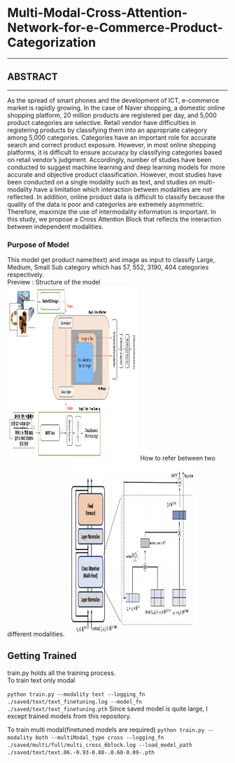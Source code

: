 # Multi-Modal-Cross-Attention-Network-for-e-Commerce-Product-Categorization

---

## ABSTRACT

---

As the spread of smart phones and the development of ICT, e-commerce market is rapidly growing. In the case of Naver shopping, a domestic online shopping platform, 20 million products are registered per day, and 5,000 product categories are selective. Retail vendor have difficulties in registering products by classifying them into an appropriate category among 5,000 categories. Categories have an important role for accurate search and correct product exposure. However, in most online shopping platforms, it is difficult to ensure accuracy by classifying categories based on retail vendor’s judgment. Accordingly, number of studies have been conducted to suggest machine learning and deep learning models for more accurate and objective product classification. However, most studies have been conducted on a single modality such as text, and studies on multi-modality have a limitation which interaction between modalities are not reflected. In addition, online product data is difficult to classify because the quality of the data is poor and categories are extremely asymmetric. Therefore, maximize the use of intermodality information is important. In this study, we propose a Cross Attention Block that reflects the interaction between independent modalities.

### Purpose of Model

This model get product name(text) and image as input to classify Large, Medium, Small Sub category which has 57, 552, 3190, 404 categories respectively.
<br>
Preview : Structure of the model
<img src = 'png/1.png' height='400' width='300'>
How to refer between two different modalities.
<img src = 'png/2.png' height='400' width='300'>

## Getting Trained

train.py holds all the training process.
<br>
To train text only modal

`python train.py --modality text --logging_fn ./saved/text/text_finetuning.log --model_fn ./saved/text/text_finetuning.pth`
Since saved model is quite large, I except trained models from this repository.

To train multi modal(finetuned models are required)
`python train.py --modality both --multiModal_type cross --logging_fn ./saved/multi/full/multi_cross_6block.log --load_model_path ./saved/text/text.06.-0.93-0.88-.0.68-0.09-.pth`
